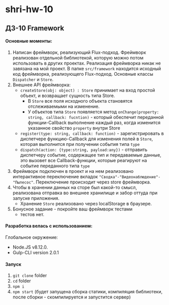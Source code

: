 # shri-hw-10

## ДЗ-10 Framework

#### Основные моменты:

1. Написан фреймворк, реализующий Flux-подход. Фреймворк реализован отдельной библиотекой, которую можно потом использовать в других проектах. Реализация фреймворка никак не завязана на мой проект. В папке `src/framework` находится исходный код фреймворка, реализующего Flux-подход. Основные классы `Dispatcher` и `Store`.
2. Внешнее API фреймворка:
	- `createStore(obj: object) : Store` принимает на вход простой объект, и возвращает сущность типа Store. 
		+ В `Store` все поля исходного объекта становятся отслеживаемыми на изменение. 
		+ У объектов типа `Store` появляется метод `onChange(property: string, callback: fucntion)` - который обеспечит переданной функции-Callback выполнение каждый раз, когда изменится указанное свойство `property` внутри Store
	- `register(type: string, callback: function)` - зарегистрировать в диспетчере функцию-Callback для изменения полей в `Store`, которая выполнится при получении события типа `type`
	- `dispatch(action: {type:string, payload:any})` - отправить диспетчеру событие, содержащее тип и передаваемые данные, это вызовет все Callback-функции, которые реагируют на событие переданного типа `type`
3. Фреймворк подключен в проект и на нем реализовано интерактивное переключение вкладок `"Сводка"-"Видеонаблюдение"-"Пылесос"`. Переключение происходит через store фреймворка.
4. Чтобы в хранении данных на сторе был какой-то смысл, реализована отправка во внешнее хранилище и забор оттуда при запуске приложения.
	- Хранение `Store` реализовано через localStorage в браузере.
5. Бонусное задание - покройте ваш фреймворк тестами
	- тестов нет.

	
#### Разработка велась с использованием:
Глобальное окружение:
- Node.JS v8.12.0.
- Gulp-CLI version 2.0.1

#### Запуск

1. `git clone` folder
2. `cd` folder
3. `npm i`
4. `npm start` (будет запущена сборка статики, компиляция библиотеки, после сборки - скомпилируется и запустится сервер)
